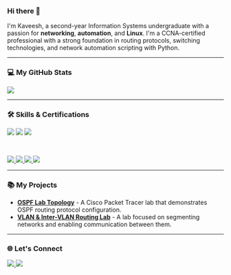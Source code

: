 ### Hi there 👋

I'm Kaveesh, a second-year Information Systems undergraduate with a passion for **networking**, **automation**, and **Linux**. I'm a CCNA-certified professional with a strong foundation in routing protocols, switching technologies, and network automation scripting with Python.

---

### 💻 My GitHub Stats

<p align="left">
  <a href="https://github.com/anuraghazra/github-readme-stats">
    <img src="https://github-readme-stats.vercel.app/api?username=KDIAS-JR7&show_icons=true&theme=dark&rank_icon=percentile" />
  </a>
</p>

---

### 🛠️ Skills & Certifications

<p align="left">
    <img src="https://img.shields.io/badge/CCNA_Certified-blue?style=for-the-badge&logo=cisco&logoColor=white" />
    <img src="https://img.shields.io/badge/Networking-green?style=for-the-badge&logo=cisco&logoColor=white" />
    <img src="https://img.shields.io/badge/Linux-FCC624?style=for-the-badge&logo=linux&logoColor=black" />
</p>

<br>

<p align="left">
    <a href="https://www.python.org">
        <img src="https://img.shields.io/badge/python-3670A0?style=for-the-badge&logo=python&logoColor=ffdd54" />
    </a>
    <a href="https://www.mysql.com/">
        <img src="https://img.shields.io/badge/MySQL-005C84?style=for-the-badge&logo=mysql&logoColor=white" />
    </a>
    <a href="https://getbootstrap.com/">
        <img src="https://img.shields.io/badge/Bootstrap-563D7C?style=for-the-badge&logo=bootstrap&logoColor=white" />
    </a>
    <a href="https://www.java.com/en/">
        <img src="https://img.shields.io/badge/Java-007396?style=for-the-badge&logo=java&logoColor=white" />
    </a>
</p>

---

### 📚 My Projects

* **[OSPF Lab Topology](https://github.com/KDIAS-JR7/OSPF-Lab-Topology)** - A Cisco Packet Tracer lab that demonstrates OSPF routing protocol configuration.
* **[VLAN & Inter-VLAN Routing Lab](https://github.com/KDIAS-JR7/VLAN-and-Inter-VLAN-Routing-Lab)** - A lab focused on segmenting networks and enabling communication between them.

---

### 🌐 Let's Connect

<p align="left">
    <a href="https://linkedin.com/in/https://www.linkedin.com/in/kaveesh-g-aa3946115/">
        <img src="https://img.shields.io/badge/LinkedIn-0077B5?style=for-the-badge&logo=linkedin&logoColor=white" />
    </a>
    <a href="mailto:kaveeshgoonasekara@gmail.com">
        <img src="https://img.shields.io/badge/Gmail-D14836?style=for-the-badge&logo=gmail&logoColor=white" />
    </a>
</p>
